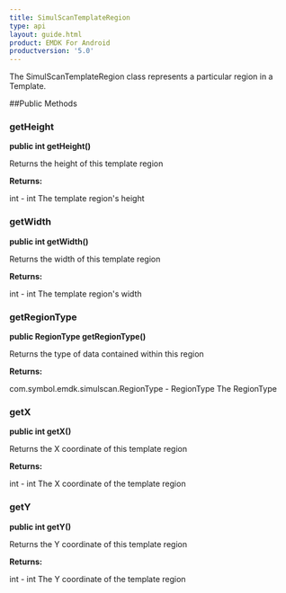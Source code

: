 ```yaml
---
title: SimulScanTemplateRegion
type: api
layout: guide.html
product: EMDK For Android
productversion: '5.0'
---
```



The SimulScanTemplateRegion class represents a particular region in a Template.

##Public Methods

### getHeight

**public int getHeight()**

Returns the height of this template region

**Returns:**

int - int 
 			The template region's height

### getWidth

**public int getWidth()**

Returns the width of this template region

**Returns:**

int - int 
 			The template region's width

### getRegionType

**public RegionType getRegionType()**

Returns the type of data contained within this region

**Returns:**

com.symbol.emdk.simulscan.RegionType - RegionType 
 			The RegionType

### getX

**public int getX()**

Returns the X coordinate of this template region

**Returns:**

int - int 
 			The X coordinate of the template region

### getY

**public int getY()**

Returns the Y coordinate of this template region

**Returns:**

int - int 
 			The Y coordinate of the template region





